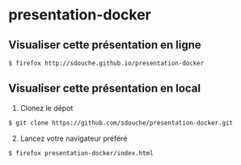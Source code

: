 presentation-docker
===================

Visualiser cette présentation en ligne
--------------------------------------

```bash
$ firefox http://sdouche.github.io/presentation-docker
```

Visualiser cette présentation en local
--------------------------------------

1. Clonez le dépot

```bash
$ git clone https://github.com/sdouche/presentation-docker.git
```

2. Lancez votre navigateur préféré

```bash
$ firefox presentation-docker/index.html
```
